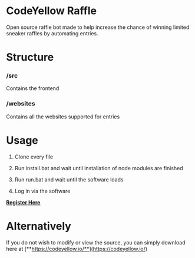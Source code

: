 # CodeYellow Raffle
Open source raffle bot made to help increase the chance of winning limited sneaker raffles by automating entries. 

# Structure
### /src
Contains the frontend
### /websites
Contains all the websites supported for entries

# Usage

1. Clone every file 

2. Run install.bat and wait until installation of node modules are finished

3. Run run.bat and wait until the software loads

4. Log in via the software

[**Register Here**](https://codeyellow.io/)


# Alternatively 

If you do not wish to modify or view the source, you can simply download here at [**https://codeyellow.io/**](https://codeyellow.io/)